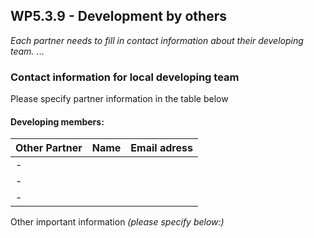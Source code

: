 ## WP5.3.9 - Development by others

*Each partner needs to fill in contact information about their developing team.*
...

### Contact information for local developing team
Please specify partner information in the table below

#### Developing members:
|     Other Partner       |      Name         |              Email adress                 |
| ----------------------  | ----------------- | ----------------------------------------- |
|          -              |                   |                                           |
|          -              |                   |                                           |
|          -              |                   |                                           |             

Other important information _(please specify below:)_ 
